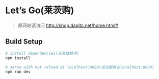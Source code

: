 # Let’s Go(莱茨购)
>原网站请访问 http://shop.daqitc.net/home.html#

## Build Setup

``` bash
# install dependencies(安装依赖项)
npm install

# serve with hot reload at localhost:8080(启动服务在localhost:8080)
npm run dev
```